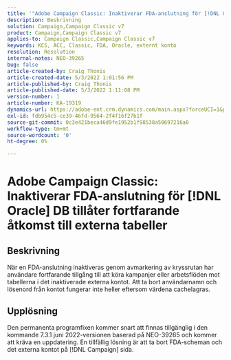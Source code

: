 ```yaml
---
title: '"Adobe Campaign Classic: Inaktiverar FDA-anslutning för [!DNL Oracle] DB tillåter fortfarande åtkomst till externa tabeller'
description: Beskrivning
solution: Campaign,Campaign Classic v7
product: Campaign,Campaign Classic v7
applies-to: Campaign Classic,Campaign Classic v7
keywords: KCS, ACC, Classic, FDA, Oracle, externt konto
resolution: Resolution
internal-notes: NEO-39265
bug: false
article-created-by: Craig Thonis
article-created-date: 5/3/2022 1:01:56 PM
article-published-by: Craig Thonis
article-published-date: 5/3/2022 1:11:08 PM
version-number: 1
article-number: KA-19319
dynamics-url: https://adobe-ent.crm.dynamics.com/main.aspx?forceUCI=1&pagetype=entityrecord&etn=knowledgearticle&id=a9031e2f-e1ca-ec11-a7b5-6045bd00d995
exl-id: fdb954c5-ce39-46fd-9564-2f4f16f27b1f
source-git-commit: 0c3e421beca46d9fe1952b1f98538a50697216a0
workflow-type: tm+mt
source-wordcount: '0'
ht-degree: 0%

---
```


# Adobe Campaign Classic: Inaktiverar FDA-anslutning för [!DNL Oracle] DB tillåter fortfarande åtkomst till externa tabeller

## Beskrivning


När en FDA-anslutning inaktiveras genom avmarkering av kryssrutan har användare fortfarande tillgång till att köra kampanjer eller arbetsflöden mot tabellerna i det inaktiverade externa kontot. Att ta bort användarnamn och lösenord från kontot fungerar inte heller eftersom värdena cachelagras.






## Upplösning


Den permanenta programfixen kommer snart att finnas tillgänglig i den kommande 7.3.1 juni 2022-versionen baserad på NEO-39265 och kommer att kräva en uppdatering. En tillfällig lösning är att ta bort FDA-scheman och det externa kontot på [!DNL Campaign] sida.
